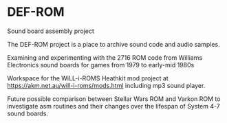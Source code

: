 # DEF-ROM
Sound board assembly project

The DEF-ROM project is a place to archive sound code and audio samples.

Examining and experimenting with the 2716 ROM code from Williams Electronics sound boards for games from 1979 to early-mid 1980s

Workspace for the WiLL-i-ROMS Heathkit mod project at https://akm.net.au/will-i-roms/mods.html including mp3 sound player.

Future possible comparison between Stellar Wars ROM and Varkon ROM to investigate asm routines and their changes over the lifespan of System 4-7 sound boards. 
